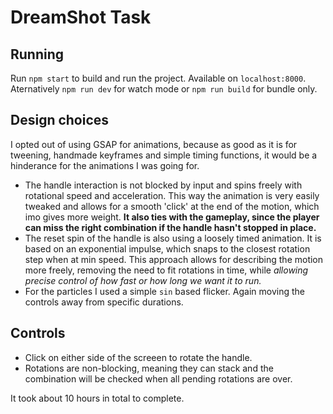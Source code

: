 # DreamShot Task

## Running
Run `npm start` to build and run the project. Available on `localhost:8000`.
Aternatively `npm run dev` for watch mode or `npm run build` for bundle only.

## Design choices
I opted out of using GSAP for animations, because as good as it is for tweening, handmade keyframes and simple timing functions, it would be a hinderance for the animations I was going for.

- The handle interaction is not blocked by input and spins freely with rotational speed and acceleration. This way the animation is very easily tweaked and allows for a smooth 'click' at the end of the motion, which imo gives more weight. **It also ties with the gameplay, since the player can miss the right combination if the handle hasn't stopped in place.**
- The reset spin of the handle is also using a loosely timed animation. It is based on an exponential impulse, which snaps to the closest rotation step when at min speed. This approach allows for describing the motion more freely, removing the need to fit rotations in time, while *allowing precise control of how fast or how long we want it to run.*
- For the particles I used a simple `sin` based flicker. Again moving the controls away from specific durations.

## Controls
- Click on either side of the screeen to rotate the handle.
- Rotations are non-blocking, meaning they can stack and the combination will be checked when all pending rotations are over.

It took about 10 hours in total to complete.
